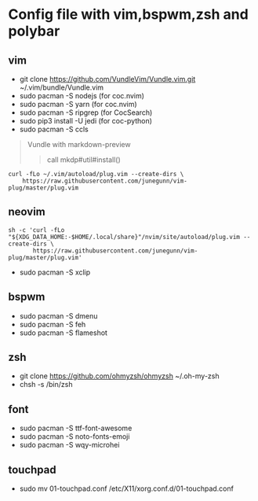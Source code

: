 # Config file with vim,bspwm,zsh and polybar

## vim
- git clone https://github.com/VundleVim/Vundle.vim.git ~/.vim/bundle/Vundle.vim
- sudo pacman -S nodejs (for coc.nvim)
- sudo pacman -S yarn (for coc.nvim)
- sudo pacman -S ripgrep (for CocSearch)
- sudo pip3 install -U jedi (for coc-python)
- sudo pacman -S ccls
> Vundle with markdown-preview
>> call mkdp#util#install()

```
curl -fLo ~/.vim/autoload/plug.vim --create-dirs \
    https://raw.githubusercontent.com/junegunn/vim-plug/master/plug.vim
```

## neovim

```
sh -c 'curl -fLo "${XDG_DATA_HOME:-$HOME/.local/share}"/nvim/site/autoload/plug.vim --create-dirs \
       https://raw.githubusercontent.com/junegunn/vim-plug/master/plug.vim'
```
- sudo pacman -S xclip

## bspwm
- sudo pacman -S dmenu
- sudo pacman -S feh
- sudo pacman -S flameshot

## zsh
- git clone https://github.com/ohmyzsh/ohmyzsh ~/.oh-my-zsh
- chsh -s /bin/zsh

## font
- sudo pacman -S ttf-font-awesome
- sudo pacman -S noto-fonts-emoji
- sudo pacman -S wqy-microhei

## touchpad
- sudo mv 01-touchpad.conf /etc/X11/xorg.conf.d/01-touchpad.conf
